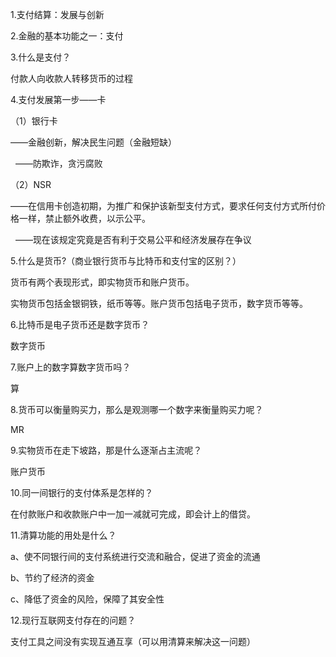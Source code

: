 1.支付结算：发展与创新

2.金融的基本功能之一：支付

3.什么是支付？

付款人向收款人转移货币的过程

4.支付发展第一步——卡

（1）银行卡   

——金融创新，解决民生问题（金融短缺）

  ——防欺诈，贪污腐败

（2）NSR

——在信用卡创造初期，为推广和保护该新型支付方式，要求任何支付方式所付价格一样，禁止额外收费，以示公平。

  ——现在该规定究竟是否有利于交易公平和经济发展存在争议

5.什么是货币?（商业银行货币与比特币和支付宝的区别？）

货币有两个表现形式，即实物货币和账户货币。

实物货币包括金银铜铁，纸币等等。账户货币包括电子货币，数字货币等等。

6.比特币是电子货币还是数字货币？

数字货币

7.账户上的数字算数字货币吗？

算

8.货币可以衡量购买力，那么是观测哪一个数字来衡量购买力呢？

MR

9.实物货币在走下坡路，那是什么逐渐占主流呢？

账户货币

10.同一间银行的支付体系是怎样的？

在付款账户和收款账户中一加一减就可完成，即会计上的借贷。

11.清算功能的用处是什么？

a、使不同银行间的支付系统进行交流和融合，促进了资金的流通

b、节约了经济的资金

c、降低了资金的风险，保障了其安全性

12.现行互联网支付存在的问题？

支付工具之间没有实现互通互享（可以用清算来解决这一问题）